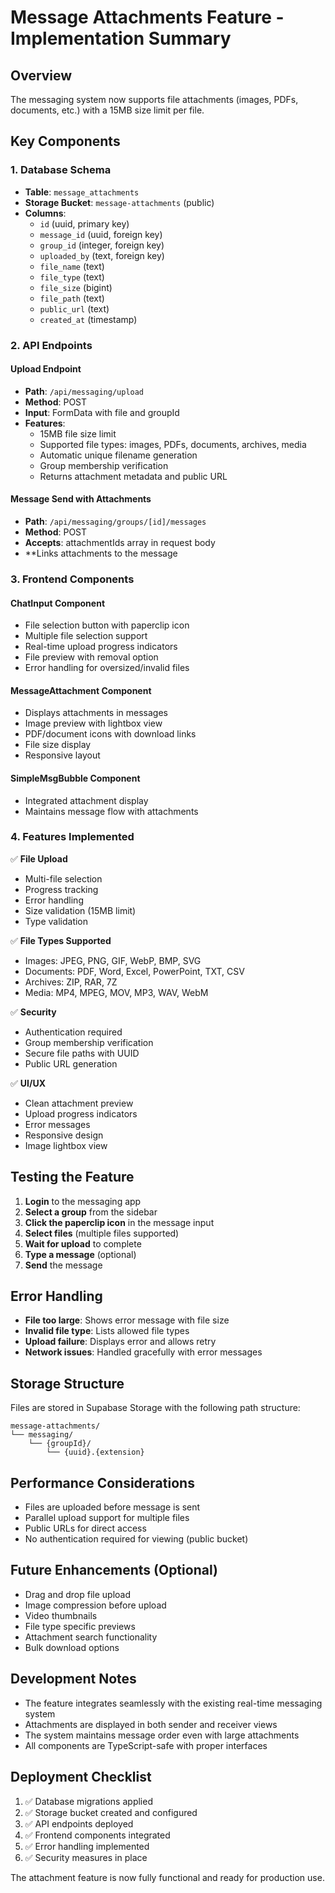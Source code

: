 # Message Attachments Feature - Implementation Summary

## Overview

The messaging system now supports file attachments (images, PDFs, documents, etc.) with a 15MB size limit per file.

## Key Components

### 1. Database Schema

- **Table**: `message_attachments`
- **Storage Bucket**: `message-attachments` (public)
- **Columns**:
  - `id` (uuid, primary key)
  - `message_id` (uuid, foreign key)
  - `group_id` (integer, foreign key)
  - `uploaded_by` (text, foreign key)
  - `file_name` (text)
  - `file_type` (text)
  - `file_size` (bigint)
  - `file_path` (text)
  - `public_url` (text)
  - `created_at` (timestamp)

### 2. API Endpoints

#### Upload Endpoint

- **Path**: `/api/messaging/upload`
- **Method**: POST
- **Input**: FormData with file and groupId
- **Features**:
  - 15MB file size limit
  - Supported file types: images, PDFs, documents, archives, media
  - Automatic unique filename generation
  - Group membership verification
  - Returns attachment metadata and public URL

#### Message Send with Attachments

- **Path**: `/api/messaging/groups/[id]/messages`
- **Method**: POST
- **Accepts**: attachmentIds array in request body
- \*\*Links attachments to the message

### 3. Frontend Components

#### ChatInput Component

- File selection button with paperclip icon
- Multiple file selection support
- Real-time upload progress indicators
- File preview with removal option
- Error handling for oversized/invalid files

#### MessageAttachment Component

- Displays attachments in messages
- Image preview with lightbox view
- PDF/document icons with download links
- File size display
- Responsive layout

#### SimpleMsgBubble Component

- Integrated attachment display
- Maintains message flow with attachments

### 4. Features Implemented

✅ **File Upload**

- Multi-file selection
- Progress tracking
- Error handling
- Size validation (15MB limit)
- Type validation

✅ **File Types Supported**

- Images: JPEG, PNG, GIF, WebP, BMP, SVG
- Documents: PDF, Word, Excel, PowerPoint, TXT, CSV
- Archives: ZIP, RAR, 7Z
- Media: MP4, MPEG, MOV, MP3, WAV, WebM

✅ **Security**

- Authentication required
- Group membership verification
- Secure file paths with UUID
- Public URL generation

✅ **UI/UX**

- Clean attachment preview
- Upload progress indicators
- Error messages
- Responsive design
- Image lightbox view

## Testing the Feature

1. **Login** to the messaging app
2. **Select a group** from the sidebar
3. **Click the paperclip icon** in the message input
4. **Select files** (multiple files supported)
5. **Wait for upload** to complete
6. **Type a message** (optional)
7. **Send** the message

## Error Handling

- **File too large**: Shows error message with file size
- **Invalid file type**: Lists allowed file types
- **Upload failure**: Displays error and allows retry
- **Network issues**: Handled gracefully with error messages

## Storage Structure

Files are stored in Supabase Storage with the following path structure:

```
message-attachments/
└── messaging/
    └── {groupId}/
        └── {uuid}.{extension}
```

## Performance Considerations

- Files are uploaded before message is sent
- Parallel upload support for multiple files
- Public URLs for direct access
- No authentication required for viewing (public bucket)

## Future Enhancements (Optional)

- Drag and drop file upload
- Image compression before upload
- Video thumbnails
- File type specific previews
- Attachment search functionality
- Bulk download options

## Development Notes

- The feature integrates seamlessly with the existing real-time messaging system
- Attachments are displayed in both sender and receiver views
- The system maintains message order even with large attachments
- All components are TypeScript-safe with proper interfaces

## Deployment Checklist

1. ✅ Database migrations applied
2. ✅ Storage bucket created and configured
3. ✅ API endpoints deployed
4. ✅ Frontend components integrated
5. ✅ Error handling implemented
6. ✅ Security measures in place

The attachment feature is now fully functional and ready for production use.
